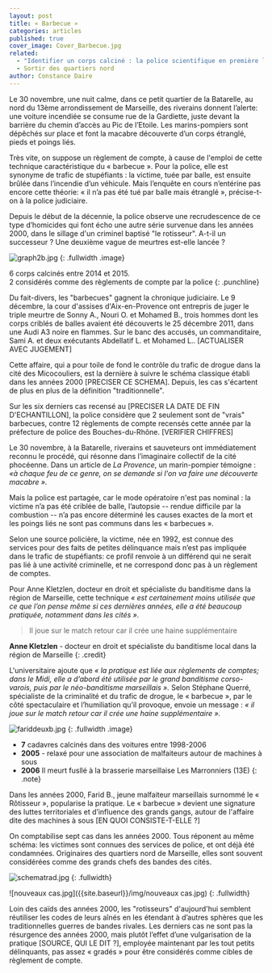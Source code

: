 ```yaml
---
layout: post
title: « Barbecue »
categories: articles
published: true
cover_image: Cover_Barbecue.jpg
related: 
  - "Identifier un corps calciné : la police scientifique en première ligne"
  - Sortir des quartiers nord
author: Constance Daire
---
```



Le 30 novembre, une nuit calme, dans ce petit quartier de la Batarelle, au nord du 13ème arrondissement de Marseille, des riverains donnent l’alerte: une voiture incendiée se consume rue de la Gardiette, juste devant la barrière du chemin d’accès au Pic de l’Etoile. Les marins-pompiers sont dépêchés sur place et font la macabre découverte d’un corps étranglé, pieds et poings liés. 

Très vite, on suppose un règlement de compte, à cause de l'emploi de cette technique caractéristique du « barbecue ». Pour la police, elle est synonyme de trafic de stupéfiants : la victime, tuée par balle, est ensuite brûlée dans l’incendie d’un véhicule.  Mais l’enquête en cours n’entérine pas encore cette théorie: « il n’a pas été tué par balle mais étranglé », précise-t-on à la police judiciaire.

Depuis le début de la décennie, la police observe une recrudescence de ce type d’homicides qui font écho une autre série survenue dans les années 2000, dans le sillage d'un criminel baptisé "le rotisseur". A-t-il un successeur ? Une deuxième vague de meurtres est-elle lancée ? 

![graph2b.jpg]({{site.baseurl}}/img/graph2b.jpg)
{: .fullwidth .image}

6 corps calcinés entre 2014 et 2015.<br />
2 considérés comme des règlements de compte par la police
{: .punchline}

Du fait-divers, les "barbecues" gagnent la chronique judiciaire. Le 9 décembre, la cour d'assises d'Aix-en-Provence ont entrepris de juger le triple meurtre de Sonny A., Nouri O. et Mohamed B., trois hommes dont les corps criblés de balles avaient été découverts le 25 décembre 2011, dans une Audi A3 noire en flammes. Sur le banc des accusés, un commanditaire, Sami A. et deux exécutants Abdellatif L. et Mohamed L.. [ACTUALISER AVEC JUGEMENT]

Cette affaire, qui a pour toile de fond le contrôle du trafic de drogue dans la cité des Micocouliers, est la dernière à suivre le schéma classique établi dans les années 2000 [PRECISER CE SCHEMA]. Depuis, les cas s'écartent de plus en plus de la définition "traditionnelle".

Sur les six derniers cas recensé au [PRECISER LA DATE DE FIN D'ECHANTILLON], la police considère que 2 seulement sont de "vrais" barbecues, contre 12 règlements de compte recensés cette année par la préfecture de police des Bouches-du-Rhône. [VERIFIER CHIFFRES] 

Le 30 novembre, à la Batarelle, riverains et sauveteurs ont immédiatement reconnu le procédé, qui résonne dans l’imaginaire collectif de la cité phocéenne. Dans un article de _La Provence_, un marin-pompier témoigne : _«à chaque feu de ce genre, on se demande si l'on va faire une découverte macabre »._ 

Mais la police est partagée, car le mode opératoire n'est pas nominal : la victime n’a pas été criblée de balle, l’autopsie -- rendue difficile par la combustion -- n’a pas encore déterminé les causes exactes de la mort et les poings liés ne sont pas communs dans les « barbecues ». 

Selon une source policière, la victime, née en 1992, est connue des services pour des faits de petites délinquance mais n’est pas impliquée dans le trafic de stupéfiants: ce profil renvoie à un différend qui ne serait pas lié à une activité criminelle, et ne correspond donc pas à un règlement de comptes.

Pour Anne Kletzlen, docteur en droit et spécialiste du banditisme dans la région de Marseille, cette technique _« est certainement moins utilisée que ce que l’on pense même si ces dernières années, elle a été beaucoup pratiquée, notamment dans les cités »._  

>Il joue sur le match retour car il crée une haine supplémentaire

**Anne Kletzlen** - docteur en droit et spécialiste du banditisme local dans la région de Marseille
{: .credit}

L'universitaire ajoute que _« la pratique est liée aux règlements de comptes; dans le Midi, elle a d’abord été utilisée par le grand banditisme corso-varois, puis par le néo-banditisme marseillais »._ Selon Stéphane Querré, spécialiste de la criminalité et du trafic de drogue, le « barbecue », par le côté spectaculaire et l’humiliation qu’il provoque, envoie un message : _« il joue sur le match retour car il crée une haine supplémentaire »._ 

![fariddeuxb.jpg]({{site.baseurl}}/img/fariddeuxb.jpg)
{: .fullwidth .image}

* **7** cadavres calcinés dans des voitures entre 1998-2006
* **2005** - relaxé pour une association de malfaiteurs autour de machines à sous
* **2006** Il meurt fusllé à la brasserie marseillaise Les Marronniers (13E)
{: .note}

Dans les années 2000, Farid B., jeune malfaiteur marseillais surnommé le « Rôtisseur », popularise la pratique. Le « barbecue » devient une signature des luttes territoriales et d’influence des grands gangs, autour de l'affaire dite des machines à sous [EN QUOI CONSISTE-T-ELLE ?]

On comptabilise sept cas dans les années 2000. Tous réponent au même schéma: les victimes sont connues des services de police, et ont déjà été condamnées. Originaires des quartiers nord de Marseille, elles sont souvent considérées comme des grands chefs des bandes des cités. 


![schematrad.jpg]({{site.baseurl}}/img/schematrad.jpg)
{: .fullwidth}

![nouveaux cas.jpg]({{site.baseurl}}/img/nouveaux cas.jpg)
{: .fullwidth}

Loin des caïds des années 2000, les "rotisseurs" d'aujourd'hui semblent réutiliser les codes de leurs aînés en les étendant à d’autres sphères que les traditionnelles guerres de bandes rivales. Les derniers cas ne sont pas la résurgence des années 2000, mais plutôt l’effet d’une vulgarisation de la pratique [SOURCE, QUI LE DIT ?], employée maintenant par les tout petits délinquants, pas assez « gradés » pour être considérés comme cibles de règlement de compte.
